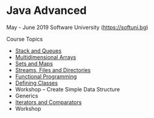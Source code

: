 # Java Advanced

May - June 2019 Software University (https://softuni.bg)

Course Topics<br/>
* [Stack and Queues](https://github.com/almanaha/SoftUni/tree/master/Java%20Advanced/StacksAndQueues)<br/>
* [Multidimensional Arrays](https://https://github.com/almanaha/SoftUni/tree/master/Java%20Advanced/MultidimensionArrays)<br/>
*	[Sets and Maps](https://github.com/almanaha/Software-University/tree/master/Java%20Advanced/SetsAndMaps)<br/>
*	[Streams, Files and Directories](https://github.com/almanaha/Software-University/tree/master/Java%20Advanced/FilesAndStreams)<br/>
*	[Functional Programming]()<br/>
*	[Defining Classes]()<br/>
*	Workshop – Create Simple Data Structure<br/>
*	Generics<br/>
*	[Iterators and Comparators](https://github.com/almanaha/SoftUni/tree/master/Java%20Advanced/IteratorsAndComparators)<br/>
*	Workshop
